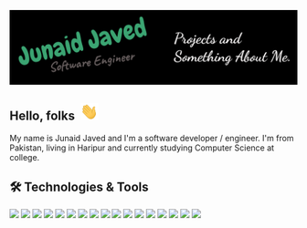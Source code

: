 ![](https://github.com/junaid404/junaid404/blob/master/banner.svg)

## Hello, folks &nbsp;<img src="https://github.com/junaid404/junaid404/blob/master/wave.gif" height=30 />

My name is Junaid Javed and I'm a software developer / engineer. I'm from Pakistan, living in Haripur and currently studying Computer Science at college.

## 🛠️ Technologies & Tools

![](https://img.shields.io/badge/OS-Linux-3BA472?style=flat&logo=Linux)
![](https://img.shields.io/badge/Editor-VsCode-3BA472?style=flat&logo=Visual-Studio-Code)
![](https://img.shields.io/badge/Code-JavaScript-3BA472?style=flat&logo=JavaScript)
![](https://img.shields.io/badge/Code-TypeScript-3BA472?style=flat&logo=TypeScript)
![](https://img.shields.io/badge/SSR-Next-3BA472?style=flat&logo=Next.js)
![](https://img.shields.io/badge/Front-React-3BA472?style=flat&logo=React)
![](https://img.shields.io/badge/Back-Node-3BA472?style=flat&logo=Node.js)
![](https://img.shields.io/badge/RTC-Socket.io-3BA472?style=flat&logo=Socket.io)
![](https://img.shields.io/badge/Tools-NPM-3BA472?style=flat&logo=Npm)
![](https://img.shields.io/badge/Tools-Webpack-3BA472?style=flat&logo=Webpack)
![](https://img.shields.io/badge/API-Graphql-3BA472?style=flat&logo=Graphql)
![](https://img.shields.io/badge/API-REST-3BA472?style=flat&logo=JSON-Web-Tokens)
![](https://img.shields.io/badge/Offline-PWA-3BA472?style=flat&logo=JSON-Web-Tokens)
![](https://img.shields.io/badge/Cloud-AWS-3BA472?style=flat&logo=Amazon-Aws)
![](https://img.shields.io/badge/Cloud-DigitalOcean-3BA472?style=flat&logo=DigitalOcean)
![](https://img.shields.io/badge/Cloud-Docker-3BA472?style=flat&logo=Docker)
![](https://img.shields.io/badge/Cloud-Kubernetes-3BA472?style=flat&logo=Kubernetes)

